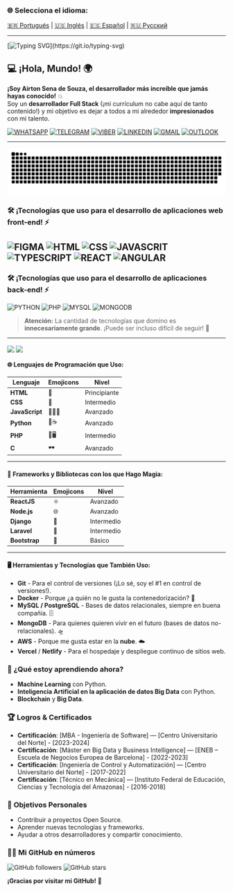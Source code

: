 ### 🌐 Selecciona el idioma:

[🇧🇷 Portugués](README.md) | [🇺🇸 Inglés](README.en.md) | [🇪🇸 Español](README.es.md) | [🇷🇺 Русский](README.ru.md)

---
[![Typing SVG](https://readme-typing-svg.herokuapp.com?font=Ubuntu+Mono&size=40&pause=1000&color=ADD8E6&background=FFCC0000&center=true&vCenter=true&width=435&lines=%C2%A1Hola%2C+Mundo!;Soy+Airton+Sena.;%C2%A1Bienvenido!)](https://git.io/typing-svg)

## 💻 ¡Hola, Mundo! 🌍

**¡Soy Airton Sena de Souza, el desarrollador más increíble que jamás hayas conocido!** 💥  
Soy un **desarrollador Full Stack** (¡mi currículum no cabe aquí de tanto contenido!) y mi objetivo es dejar a todos a mi alrededor **impresionados** con mi talento.

[![WHATSAPP](https://img.shields.io/badge/WhatsApp-25D366?style=for-the-badge&logo=whatsapp&logoColor=white)](https://wa.me/+380975521736)
[![TELEGRAM](https://img.shields.io/badge/Telegram-2CA5E0?style=for-the-badge&logo=telegram&logoColor=white)](https://t.me/airtonsenadesouza)
[![VIBER](https://img.shields.io/badge/viber-685EA9?style=for-the-badge&logo=viber&logoColor=white)](viber://chat?number=+380975521736)
[![LINKEDIN](https://img.shields.io/badge/LinkedIn-0077B5?style=for-the-badge&logo=linkedin&logoColor=white)](https://www.linkedin.com/in/airton-sena-de-souza-7809a4191/)
[![GMAIL](https://img.shields.io/badge/Gmail-D14836?style=for-the-badge&logo=gmail&logoColor=white)](AIRTONBRAM@GMAIL.COM)
[![OUTLOOK](https://img.shields.io/badge/Microsoft_Outlook-0078D4?style=for-the-badge&logo=microsoft-outlook&logoColor=white)](AIRTON_PRIDE@GMAIL.COM)

---

<picture align="center">
  <source media="(prefers-color-scheme: dark)" srcset="https://raw.githubusercontent.com/airtonsenadesouza/airtonsenadesouza/output/github-contribution-grid-snake-dark.svg">
  <source media="(prefers-color-scheme: light)" srcset="https://raw.githubusercontent.com/airtonsenadesouza/airtonsenadesouza/output/github-contribution-grid-snake-dark.svg">
  <img align="center" alt="github contribution grid snake animation" src="https://raw.githubusercontent.com/airtonsenadesouza/airtonsenadesouza/output/github-contribution-grid-snake.svg">
</picture>

### 🛠️ ¡Tecnologías que uso para el desarrollo de aplicaciones web front-end! ⚡️
![FIGMA](https://img.shields.io/badge/Figma-F24E1E?style=for-the-badge&logo=figma&logoColor=white)
![HTML](https://img.shields.io/badge/HTML5-E34F26?style=for-the-badge&logo=html5&logoColor=white) 
![CSS](https://img.shields.io/badge/CSS3-1572B6?style=for-the-badge&logo=css3&logoColor=white)
![JAVASCRIT](https://img.shields.io/badge/JavaScript-323330?style=for-the-badge&logo=javascript&logoColor=F7DF1E)
![TYPESCRIPT](https://img.shields.io/badge/TypeScript-007ACC?style=for-the-badge&logo=typescript&logoColor=white)
![REACT](https://img.shields.io/badge/React-20232A?style=for-the-badge&logo=react&logoColor=61DAFB)
![ANGULAR](https://img.shields.io/badge/Angular-DD0031?style=for-the-badge&logo=angular&logoColor=white)
---
### 🛠️ ¡Tecnologías que uso para el desarrollo de aplicaciones back-end! ⚡️
![PYTHON](https://img.shields.io/badge/Python-14354C?style=for-the-badge&logo=python&logoColor=white)
![PHP](https://img.shields.io/badge/PHP-777BB4?style=for-the-badge&logo=php&logoColor=white)
![MYSQL](https://img.shields.io/badge/MySQL-00000F?style=for-the-badge&logo=mysql&logoColor=white)
![MONGODB](https://img.shields.io/badge/MongoDB-4EA94B?style=for-the-badge&logo=mongodb&logoColor=white)
> **Atención:** La cantidad de tecnologías que domino es **innecesariamente grande**. ¡Puede ser incluso difícil de seguir! 👀
---
<div>
  <img align="center" src="https://github-readme-stats.vercel.app/api?username=airtonsenadesouza&show_icons=true&count_private=true&theme=radical" />
  <img align="center" src="https://github-readme-stats.vercel.app/api/top-langs/?username=airtonsenadesouza&langs_count=6&theme=radical" />
</div>

#### 🌐 **Lenguajes de Programación que Uso:**

| Lenguaje   | Emojicons | Nivel |
|-------------|-----------|-------|
| **HTML**    | 👑       | Principiante |
| **CSS**     | 💅       | Intermedio |
| **JavaScript** | 🧙‍♂️✨ | Avanzado |
| **Python**  | 🤖☕     | Avanzado |
| **PHP**     | 🔧🖥     | Intermedio |
| **C**       | 🕶       | Avanzado |

---

#### 🎨 **Frameworks y Bibliotecas con los que Hago Magia:**

| Herramienta       | Emojicons  | Nivel     |
|------------------|------------|-----------|
| **ReactJS**      | ⚛️        | Avanzado  |
| **Node.js**      | 🌐        | Avanzado  |
| **Django**       | 🐍        | Intermedio |
| **Laravel**      | 🚀        | Intermedio |
| **Bootstrap**    | 💅        | Básico    |

---

#### 🖥️ **Herramientas y Tecnologías que También Uso:**

- **Git** - Para el control de versiones (¡Lo sé, soy el #1 en control de versiones!).
- **Docker** - Porque ¿a quién no le gusta la contenedorización? 🐳
- **MySQL / PostgreSQL** - Bases de datos relacionales, siempre en buena compañía. 🗄️
- **MongoDB** - Para quienes quieren vivir en el futuro (bases de datos no-relacionales). 🛸
- **AWS** - Porque me gusta estar en la **nube**. ☁️
- **Vercel** / **Netlify** - Para el hospedaje y despliegue continuo de sitios web.

### 🌱 **¿Qué estoy aprendiendo ahora?**
- **Machine Learning** con Python.
- **Inteligencia Artificial en la aplicación de datos Big Data** con Python.
- **Blockchain** y **Big Data**.

### 🏆 **Logros & Certificados**
- **Certificación**: [MBA - Ingeniería de Software] — [Centro Universitario del Norte] - [2023-2024]
- **Certificación**: [Máster en Big Data y Business Intelligence] — [ENEB – Escuela de Negocios Europea de Barcelona] - [2022-2023]
- **Certificación**: [Ingeniería de Control y Automatización] — [Centro Universitario del Norte] - [2017-2022]
- **Certificación**: [Técnico en Mecánica] — [Instituto Federal de Educación, Ciencias y Tecnología del Amazonas] - [2016-2018]

### 🎯 **Objetivos Personales**
- Contribuir a proyectos Open Source.
- Aprender nuevas tecnologías y frameworks.
- Ayudar a otros desarrolladores y compartir conocimiento.

### 🧑‍💻 **Mi GitHub en números**
![GitHub followers](https://img.shields.io/github/followers/airtonsenadesouza?label=Follow&style=social)
![GitHub stars](https://img.shields.io/github/stars/airtonsenadesouza?label=Stars&style=social)

**¡Gracias por visitar mi GitHub!** 🚀
